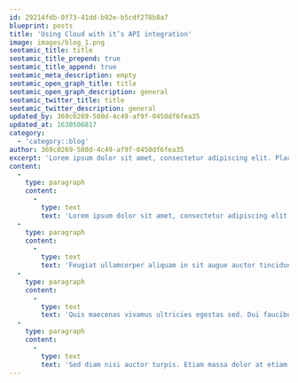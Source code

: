 ```yaml
---
id: 29214fdb-0f73-41dd-b92e-b5cdf278b8a7
blueprint: posts
title: 'Using Cloud with it’s API integration'
image: images/blog_1.png
seotamic_title: title
seotamic_title_prepend: true
seotamic_title_append: true
seotamic_meta_description: empty
seotamic_open_graph_title: title
seotamic_open_graph_description: general
seotamic_twitter_title: title
seotamic_twitter_description: general
updated_by: 369c0269-580d-4c49-af9f-0450df6fea35
updated_at: 1630506817
category:
  - 'category::blog'
author: 369c0269-580d-4c49-af9f-0450df6fea35
excerpt: 'Lorem ipsum dolor sit amet, consectetur adipiscing elit. Placerat porttitor felis porttitor amet aliquam ut tempus. Consectetur malesuada mauris in.'
content:
  -
    type: paragraph
    content:
      -
        type: text
        text: 'Lorem ipsum dolor sit amet, consectetur adipiscing elit. Placerat porttitor felis porttitor amet aliquam ut tempus. Consectetur malesuada mauris in ac amet quis. Accumsan a, odio enim eget est sed. Iaculis amet netus non scelerisque tincidunt risus. Eu fermentum viverra felis neque lorem risus imperdiet rhoncus, magna. Tortor nec facilisis pharetra pharetra. Fermentum aenean parturient adipiscing odio. Ullamcorper non dolor dictum lacus urna nam in sem facilisis. Neque, semper morbi praesent est in a quis etiam. '
  -
    type: paragraph
    content:
      -
        type: text
        text: 'Feugiat ullamcorper aliquam in sit augue auctor tincidunt. Lectus aliquam consectetur in commodo ullamcorper aliquet nunc, sed consequat. Quis auctor pharetra urna non tempus aliquet ultrices sodales. '
  -
    type: paragraph
    content:
      -
        type: text
        text: 'Quis maecenas vivamus ultricies egestas sed. Dui faucibus faucibus sed nisi. Elementum bibendum vel morbi cursus arcu facilisis aliquam. Ultrices donec egestas vestibulum tempus varius mi enim. Vulputate volutpat scelerisque tincidunt sed cursus aenean luctus tempor, tortor. '
  -
    type: paragraph
    content:
      -
        type: text
        text: 'Sed diam nisi auctor turpis. Etiam massa dolor at etiam nunc varius dui. Neque fringilla vel, mauris duis aliquam odio purus gravida. Sodales fermentum euismod arcu, morbi suscipit nulla diam tristique. Volutpat, egestas donec sollicitudin convallis. Justo, morbi sit nunc amet in sit elementum diam dis. Sit tortor sit dui non ultrices ac.'
---
```

